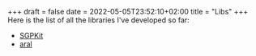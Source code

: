 +++ 
draft = false
date = 2022-05-05T23:52:10+02:00
title = "Libs"
+++
Here is the list of all the libraries I've developed so far:


* [SGPKit](/libs/sgpkit)
* [aral](/libs/aral)